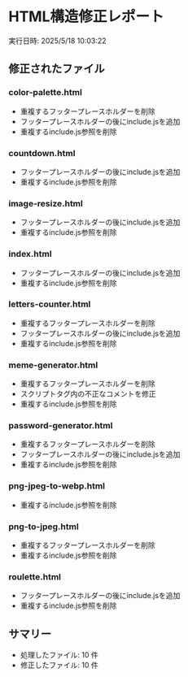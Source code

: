 # HTML構造修正レポート

実行日時: 2025/5/18 10:03:22

## 修正されたファイル

### color-palette.html
- 重複するフッタープレースホルダーを削除
- フッタープレースホルダーの後にinclude.jsを追加
- 重複するinclude.js参照を削除

### countdown.html
- フッタープレースホルダーの後にinclude.jsを追加
- 重複するinclude.js参照を削除

### image-resize.html
- フッタープレースホルダーの後にinclude.jsを追加
- 重複するinclude.js参照を削除

### index.html
- フッタープレースホルダーの後にinclude.jsを追加
- 重複するinclude.js参照を削除

### letters-counter.html
- 重複するフッタープレースホルダーを削除
- フッタープレースホルダーの後にinclude.jsを追加
- 重複するinclude.js参照を削除

### meme-generator.html
- 重複するフッタープレースホルダーを削除
- スクリプトタグ内の不正なコメントを修正
- 重複するinclude.js参照を削除

### password-generator.html
- 重複するフッタープレースホルダーを削除
- フッタープレースホルダーの後にinclude.jsを追加
- 重複するinclude.js参照を削除

### png-jpeg-to-webp.html
- 重複するinclude.js参照を削除

### png-to-jpeg.html
- 重複するフッタープレースホルダーを削除
- 重複するinclude.js参照を削除

### roulette.html
- フッタープレースホルダーの後にinclude.jsを追加
- 重複するinclude.js参照を削除

## サマリー
- 処理したファイル: 10 件
- 修正したファイル: 10 件
